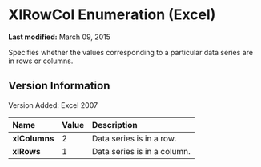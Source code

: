 
# XlRowCol Enumeration (Excel)

 **Last modified:** March 09, 2015

Specifies whether the values corresponding to a particular data series are in rows or columns.

## Version Information

Version Added: Excel 2007 



|**Name**|**Value**|**Description**|
|:-----|:-----|:-----|
| **xlColumns**|2|Data series is in a row.|
| **xlRows**|1|Data series is in a column.|
